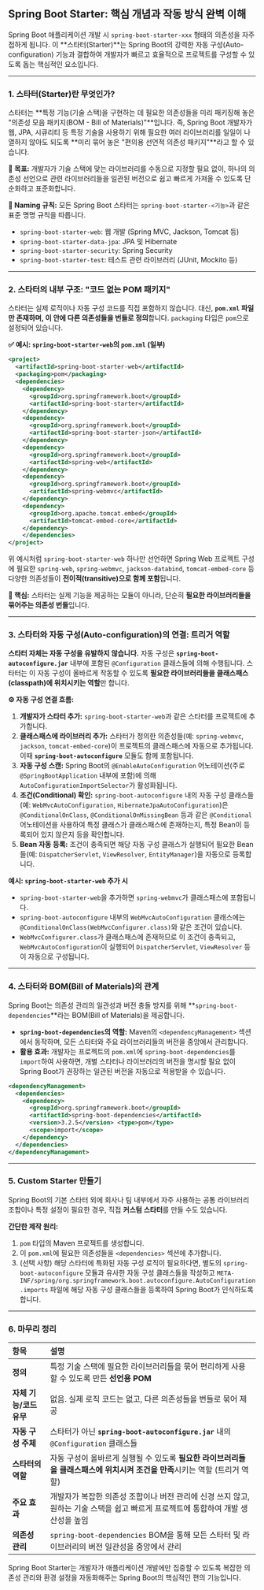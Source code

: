 ## Spring Boot Starter: 핵심 개념과 작동 방식 완벽 이해

Spring Boot 애플리케이션 개발 시 `spring-boot-starter-xxx` 형태의 의존성을 자주 접하게 됩니다. 이 \*\*스타터(Starter)\*\*는 Spring Boot의 강력한 자동 구성(Auto-configuration) 기능과 결합하여 개발자가 빠르고 효율적으로 프로젝트를 구성할 수 있도록 돕는 핵심적인 요소입니다.

-----

### 1\. 스타터(Starter)란 무엇인가?

스타터는 \*\*특정 기능(기술 스택)을 구현하는 데 필요한 의존성들을 미리 패키징해 놓은 "의존성 모음 패키지(BOM - Bill of Materials)"\*\*입니다. 즉, Spring Boot 개발자가 웹, JPA, 시큐리티 등 특정 기술을 사용하기 위해 필요한 여러 라이브러리를 일일이 나열하지 않아도 되도록 \*\*미리 묶어 놓은 "편의용 선언적 의존성 패키지"\*\*라고 할 수 있습니다.

**🎯 목표:** 개발자가 기술 스택에 맞는 라이브러리를 수동으로 지정할 필요 없이, 하나의 의존성 선언으로 관련 라이브러리들을 일관된 버전으로 쉽고 빠르게 가져올 수 있도록 단순화하고 표준화합니다.

**🧱 Naming 규칙:** 모든 Spring Boot 스타터는 `spring-boot-starter-<기능>`과 같은 표준 명명 규칙을 따릅니다.

  * `spring-boot-starter-web`: 웹 개발 (Spring MVC, Jackson, Tomcat 등)
  * `spring-boot-starter-data-jpa`: JPA 및 Hibernate
  * `spring-boot-starter-security`: Spring Security
  * `spring-boot-starter-test`: 테스트 관련 라이브러리 (JUnit, Mockito 등)

-----

### 2\. 스타터의 내부 구조: "코드 없는 POM 패키지"

스타터는 실제 로직이나 자동 구성 코드를 직접 포함하지 않습니다. 대신, **`pom.xml` 파일만 존재하며, 이 안에 다른 의존성들을 번들로 정의**합니다. `packaging` 타입은 `pom`으로 설정되어 있습니다.

**✅ 예시: `spring-boot-starter-web`의 `pom.xml` (일부)**

```xml
<project>
  <artifactId>spring-boot-starter-web</artifactId>
  <packaging>pom</packaging>
  <dependencies>
    <dependency>
      <groupId>org.springframework.boot</groupId>
      <artifactId>spring-boot-starter</artifactId>
    </dependency>
    <dependency>
      <groupId>org.springframework.boot</groupId>
      <artifactId>spring-boot-starter-json</artifactId>
    </dependency>
    <dependency>
      <groupId>org.springframework.boot</groupId>
      <artifactId>spring-web</artifactId>
    </dependency>
    <dependency>
      <groupId>org.springframework.boot</groupId>
      <artifactId>spring-webmvc</artifactId>
    </dependency>
    <dependency>
      <groupId>org.apache.tomcat.embed</groupId>
      <artifactId>tomcat-embed-core</artifactId>
    </dependency>
    </dependencies>
</project>
```

위 예시처럼 `spring-boot-starter-web` 하나만 선언하면 Spring Web 프로젝트 구성에 필요한 `spring-web`, `spring-webmvc`, `jackson-databind`, `tomcat-embed-core` 등 다양한 의존성들이 **전이적(transitive)으로 함께 포함**됩니다.

**🚨 핵심:** 스타터는 실제 기능을 제공하는 모듈이 아니라, 단순히 **필요한 라이브러리들을 묶어주는 의존성 번들**입니다.

-----

### 3\. 스타터와 자동 구성(Auto-configuration)의 연결: 트리거 역할

**스타터 자체는 자동 구성을 유발하지 않습니다.** 자동 구성은 **`spring-boot-autoconfigure.jar`** 내부에 포함된 `@Configuration` 클래스들에 의해 수행됩니다. 스타터는 이 자동 구성이 올바르게 작동할 수 있도록 **필요한 라이브러리들을 클래스패스(classpath)에 위치시키는 역할**만 합니다.

**⚙️ 자동 구성 연결 흐름:**

1.  **개발자가 스타터 추가:** `spring-boot-starter-web`과 같은 스타터를 프로젝트에 추가합니다.
2.  **클래스패스에 라이브러리 추가:** 스타터가 정의한 의존성들(예: `spring-webmvc`, `jackson`, `tomcat-embed-core`)이 프로젝트의 클래스패스에 자동으로 추가됩니다. 이때 **`spring-boot-autoconfigure`** 모듈도 함께 포함됩니다.
3.  **자동 구성 스캔:** Spring Boot의 `@EnableAutoConfiguration` 어노테이션(주로 `@SpringBootApplication` 내부에 포함)에 의해 `AutoConfigurationImportSelector`가 활성화됩니다.
4.  **조건(Conditional) 확인:** `spring-boot-autoconfigure` 내의 자동 구성 클래스들(예: `WebMvcAutoConfiguration`, `HibernateJpaAutoConfiguration`)은 `@ConditionalOnClass`, `@ConditionalOnMissingBean` 등과 같은 `@Conditional` 어노테이션을 사용하여 특정 클래스가 클래스패스에 존재하는지, 특정 Bean이 등록되어 있지 않은지 등을 확인합니다.
5.  **Bean 자동 등록:** 조건이 충족되면 해당 자동 구성 클래스가 실행되어 필요한 Bean들(예: `DispatcherServlet`, `ViewResolver`, `EntityManager`)을 자동으로 등록합니다.

**예시: `spring-boot-starter-web` 추가 시**

  * `spring-boot-starter-web`을 추가하면 `spring-webmvc`가 클래스패스에 포함됩니다.
  * `spring-boot-autoconfigure` 내부의 `WebMvcAutoConfiguration` 클래스에는 `@ConditionalOnClass(WebMvcConfigurer.class)`와 같은 조건이 있습니다.
  * `WebMvcConfigurer.class`가 클래스패스에 존재하므로 이 조건이 충족되고, `WebMvcAutoConfiguration`이 실행되어 `DispatcherServlet`, `ViewResolver` 등이 자동으로 구성됩니다.

-----

### 4\. 스타터와 BOM(Bill of Materials)의 관계

Spring Boot는 의존성 관리의 일관성과 버전 충돌 방지를 위해 \*\*`spring-boot-dependencies`\*\*라는 BOM(Bill of Materials)을 제공합니다.

  * **`spring-boot-dependencies`의 역할:** Maven의 `<dependencyManagement>` 섹션에서 동작하며, 모든 스타터와 주요 라이브러리들의 버전을 중앙에서 관리합니다.
  * **활용 효과:** 개발자는 프로젝트의 `pom.xml`에 `spring-boot-dependencies`를 `import`하여 사용하면, 개별 스타터나 라이브러리의 버전을 명시할 필요 없이 Spring Boot가 권장하는 일관된 버전을 자동으로 적용받을 수 있습니다.

<!-- end list -->

```xml
<dependencyManagement>
  <dependencies>
    <dependency>
      <groupId>org.springframework.boot</groupId>
      <artifactId>spring-boot-dependencies</artifactId>
      <version>3.2.5</version> <type>pom</type>
      <scope>import</scope>
    </dependency>
  </dependencies>
</dependencyManagement>
```

-----

### 5\. Custom Starter 만들기

Spring Boot의 기본 스타터 외에 회사나 팀 내부에서 자주 사용하는 공통 라이브러리 조합이나 특정 설정이 필요한 경우, 직접 **커스텀 스타터**를 만들 수도 있습니다.

**간단한 제작 원리:**

1.  `pom` 타입의 Maven 프로젝트를 생성합니다.
2.  이 `pom.xml`에 필요한 의존성들을 `<dependencies>` 섹션에 추가합니다.
3.  (선택 사항) 해당 스타터에 특화된 자동 구성 로직이 필요하다면, 별도의 `spring-boot-autoconfigure` 모듈과 유사한 자동 구성 클래스들을 작성하고 `META-INF/spring/org.springframework.boot.autoconfigure.AutoConfiguration.imports` 파일에 해당 자동 구성 클래스들을 등록하여 Spring Boot가 인식하도록 합니다.

-----

### 6\. 마무리 정리

| 항목                   | 설명                                                                                                                                              |
| :--------------------- | :------------------------------------------------------------------------------------------------------------------------------------------------ |
| **정의** | 특정 기술 스택에 필요한 라이브러리들을 묶어 편리하게 사용할 수 있도록 만든 **선언용 POM** |
| **자체 기능/코드 유무** | 없음. 실제 로직 코드는 없고, 다른 의존성들을 번들로 묶어 제공                                                                                   |
| **자동 구성 주체** | 스타터가 아닌 **`spring-boot-autoconfigure.jar`** 내의 `@Configuration` 클래스들                                                                |
| **스타터의 역할** | 자동 구성이 올바르게 실행될 수 있도록 **필요한 라이브러리들을 클래스패스에 위치시켜 조건을 만족**시키는 역할 (트리거 역할)                       |
| **주요 효과** | 개발자가 복잡한 의존성 조합이나 버전 관리에 신경 쓰지 않고, 원하는 기술 스택을 쉽고 빠르게 프로젝트에 통합하여 개발 생산성을 높임 |
| **의존성 관리** | `spring-boot-dependencies` BOM을 통해 모든 스타터 및 라이브러리의 버전 일관성을 중앙에서 관리                                                     |

Spring Boot Starter는 개발자가 애플리케이션 개발에만 집중할 수 있도록 복잡한 의존성 관리와 환경 설정을 자동화해주는 Spring Boot의 핵심적인 편의 기능입니다.
